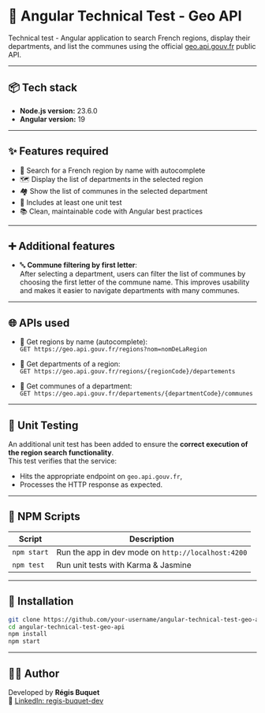 # 🚀 Angular Technical Test - Geo API

Technical test - Angular application to search French regions, display their departments, and list the communes using the official [geo.api.gouv.fr](https://geo.api.gouv.fr) public API.

---

## 📦 Tech stack

- **Node.js version:** 23.6.0
- **Angular version:** 19

---

## ✨ Features required

- 🔎 Search for a French region by name with autocomplete
- 🗺️ Display the list of departments in the selected region
- 🏘️ Show the list of communes in the selected department
- 🧪 Includes at least one unit test
- 📚 Clean, maintainable code with Angular best practices

---

## ➕ Additional features

- 🔤 **Commune filtering by first letter**:  
  After selecting a department, users can filter the list of communes by choosing the first letter of the commune name. This improves usability and makes it easier to navigate departments with many communes.

---

## 🌐 APIs used

- 🔹 Get regions by name (autocomplete):  
  `GET https://geo.api.gouv.fr/regions?nom=nomDeLaRegion`

- 🔹 Get departments of a region:  
  `GET https://geo.api.gouv.fr/regions/{regionCode}/departements`

- 🔹 Get communes of a department:  
  `GET https://geo.api.gouv.fr/departements/{departmentCode}/communes`

---

## 🧪 Unit Testing

An additional unit test has been added to ensure the **correct execution of the region search functionality**.  
This test verifies that the service:
- Hits the appropriate endpoint on `geo.api.gouv.fr`,
- Processes the HTTP response as expected.

---

## 📂 NPM Scripts

| Script         | Description                       |
|----------------|----------------------------------|
| `npm start`    | Run the app in dev mode on `http://localhost:4200` |
| `npm test`     | Run unit tests with Karma & Jasmine |

---

## 🚀 Installation

```bash
git clone https://github.com/your-username/angular-technical-test-geo-api.git
cd angular-technical-test-geo-api
npm install
npm start
```

---

## 👨‍💻 Author

Developed by **Régis Buquet**  
🔗 [LinkedIn: regis-buquet-dev](https://www.linkedin.com/in/regis-buquet-dev/)
